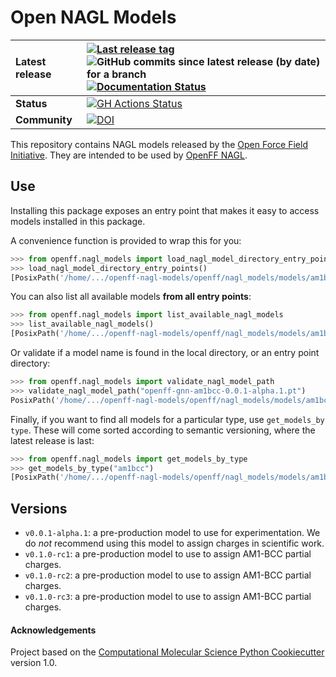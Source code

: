 # Open NAGL Models

| **Latest release** | [![Last release tag](https://img.shields.io/github/release-pre/openforcefield/openff-nagl-models.svg)](https://github.com/openforcefield/openff-nagl-models/releases) ![GitHub commits since latest release (by date) for a branch](https://img.shields.io/github/commits-since/openforcefield/openff-nagl-models/latest)  [![Documentation Status](https://readthedocs.org/projects/openff-nagl-models/badge/?version=latest)](https://openff-nagl-models.readthedocs.io/en/latest/)                                                                                                        |
| :----------------- | :--------------------------------------------------------------------------------------------------------------------------------------------------------------------------------------------------------------------------------------------------------------------------------------------------------------------------------------------------------------------------------------------------------------------------------------------------------------------------------------------------------------------------------------------------------------------- |
| **Status**         | [![GH Actions Status](https://github.com/openforcefield/openff-nagl-models/actions/workflows/CI.yml/badge.svg)](https://github.com/openforcefield/openff-nagl-models/actions?query=branch%3Amain+workflow%3ACI) |
| **Community**      | [![DOI](https://zenodo.org/badge/DOI/10.5281/zenodo.13119685.svg)](https://doi.org/10.5281/zenodo.13119685)
                                                                          

This repository contains NAGL models released by the [Open Force Field Initiative](https://openforcefield.org). They are intended to be used by [OpenFF NAGL](https://github.com/openforcefield/openff-nagl).

## Use
Installing this package exposes an entry point that makes it easy to access models installed in this package.

A convenience function is provided to wrap this for you:

```python
>>> from openff.nagl_models import load_nagl_model_directory_entry_points
>>> load_nagl_model_directory_entry_points()
[PosixPath('/home/.../openff-nagl-models/openff/nagl_models/models/am1bcc')]
```

You can also list all available models **from all entry points**:

```python
>>> from openff.nagl_models import list_available_nagl_models
>>> list_available_nagl_models()
[PosixPath('/home/.../openff-nagl-models/openff/nagl_models/models/am1bcc/openff-gnn-am1bcc-0.0.1-alpha.1.pt'), PosixPath('/home/.../openff-nagl-models/openff/nagl_models/models/am1bcc/openff-gnn-am1bcc-0.1.0-rc.1.pt')]
```

Or validate if a model name is found in the local directory, or an entry point directory:

```python
>>> from openff.nagl_models import validate_nagl_model_path
>>> validate_nagl_model_path("openff-gnn-am1bcc-0.0.1-alpha.1.pt")
PosixPath('/home/.../openff-nagl-models/openff/nagl_models/models/am1bcc/openff-gnn-am1bcc-0.0.1-alpha.1.pt')
```

Finally, if you want to find all models for a particular type, use `get_models_by type`.
These will come sorted according to semantic versioning, where the latest release is last:

```python
>>> from openff.nagl_models import get_models_by_type
>>> get_models_by_type("am1bcc")
[PosixPath('/home/.../openff-nagl-models/openff/nagl_models/models/am1bcc/openff-gnn-am1bcc-0.0.1-alpha.1.pt'), PosixPath('/home/.../openff-nagl-models/openff/nagl_models/models/am1bcc/openff-gnn-am1bcc-0.1.0-rc.1.pt')]
```

## Versions
- `v0.0.1-alpha.1`: a pre-production model to use for experimentation. We do *not* recommend using this model to assign charges in scientific work.
- `v0.1.0-rc1`: a pre-production model to use to assign AM1-BCC partial charges.
- `v0.1.0-rc2`: a pre-production model to use to assign AM1-BCC partial charges.
- `v0.1.0-rc3`: a pre-production model to use to assign AM1-BCC partial charges.


#### Acknowledgements

Project based on the
[Computational Molecular Science Python Cookiecutter](https://github.com/molssi/cookiecutter-cms) version 1.0.
